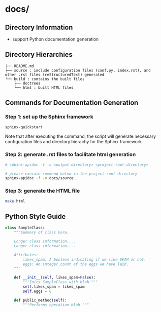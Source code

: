 # docs/

## Directory Information
- support Python documentation generation

## Directory Hierarchies
```
├── README.md
├── source : include configuration files (conf.py, index.rst), and other .rst files (reStructuredText) generated
└── build : contains the built files
    ├── doctrees
    └── html : built HTML files
```

## Commands for Documentation Generation

### Step 1: set up the Sphinx framework
```bash
sphinx-quickstart
```
Note that after executing the command, the script will generate necessary configuration files and directory hierachy for the Sphinx framework

### Step 2: generate .rst files to facilitate html generation

```bash
# sphinx-apidoc -f -o <output-directory> <project-root-directory>

# please execute command below in the project root directory
sphinx-apidoc -f -o docs/source . 
```

### Step 3: generate the HTML file 
```bash
make html
```

## Python Style Guide
```python
class SampleClass:
    """Summary of class here.

    Longer class information....
    Longer class information....

    Attributes:
        likes_spam: A boolean indicating if we like SPAM or not.
        eggs: An integer count of the eggs we have laid.
    """

    def __init__(self, likes_spam=False):
        """Inits SampleClass with blah."""
        self.likes_spam = likes_spam
        self.eggs = 0

    def public_method(self):
        """Performs operation blah."""
```